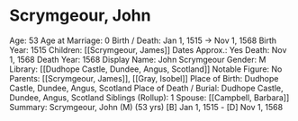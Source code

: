 # Scrymgeour, John

Age: 53
Age at Marriage: 0
Birth / Death: Jan 1, 1515 → Nov 1, 1568
Birth Year: 1515
Children: [[Scrymgeour, James]]
Dates Approx.: Yes
Death: Nov 1, 1568
Death Year: 1568
Display Name: John Scrymgeour
Gender: M
Library: [[Dudhope Castle, Dundee, Angus, Scotland]]
Notable Figure: No
Parents: [[Scrymgeour, James]], [[Gray, Isobel]]
Place of Birth: Dudhope Castle, Dundee, Angus, Scotland
Place of Death / Burial: Dudhope Castle, Dundee, Angus, Scotland
Siblings (Rollup): 1
Spouse: [[Campbell, Barbara]]
Summary: Scrymgeour, John (M) (53 yrs)
[B] Jan 1, 1515 - [D] Nov 1, 1568